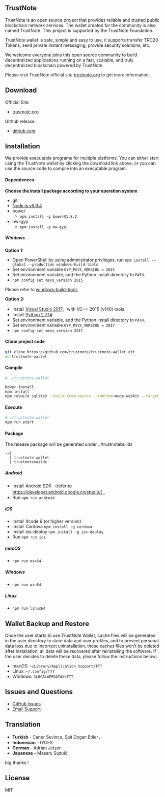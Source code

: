 ## TrustNote

TrustNote is an open source project that provides reliable and trusted public blockchain network services. The wallet created for the community is also named TrustNote. This project is supported by the TrustNote Foundation.

TrustNote wallet is safe, simple and easy to use, it supports transfer TRC20 Tokens, send private instant messaging, provide security solutions, etc.

We welcome everyone joins this open source community to build decentralized applications running on a fast, scalable, and truly decentralized blockchain powered by TrustNote.

Please visit TrustNote official site [trustnote.org](https://trustnote.org/) to get more information.

## Download

Official Site:
- [trustnote.org](https://trustnote.org/application.html)

Github release:
- [github.com](https://github.com/trustnote/trustnote-wallet/releases)


## Installation

We provide executable programs for multiple platforms. You can either start using the TrustNote wallet by clicking the download link above, or you can use the source code to compile into an executable program.

#### Dependences

**Choose the install package according to your operation system**

- git
- [Node.js v8.9.4](https://nodejs.org/dist/v8.9.4/)
- bower
    - `npm install -g bower@1.8.2`
- nw-gyp
    - `npm install -g nw-gyp`


##### Windows

**Option 1:**

- Open PowerShell by using administrator privileges, run `npm install --global --production windows-build-tools`
- Set environment variable `GYP_MSVS_VERSION = 2015`
- Set environment variable, add the Python install directory to `PATH`.
- `npm config set msvs_version 2015`

Please refer to [windows-build-tools](https://github.com/felixrieseberg/windows-build-tools)


**Option 2:**

- Install [Visual Studio 2017](https://visualstudio.microsoft.com/zh-hans/thank-you-downloading-visual-studio/?sku=Community&rel=15)，with VC++ 2015 (v140) tools.
- Install [Python 2.7.14](https://www.python.org/downloads/release/python-2714/)
- Set environment variable, add the Python install directory to `PATH`.
- Set environment variable `GYP_MSVS_VERSION = 2017`
- `npm config set msvs_version 2017`


#### Clone project code

```sh
git clone https://github.com/trustnote/trustnote-wallet.git
cd trustnote-wallet
```

#### Compile

```sh
# ./trustnote-wallet

bower install
npm install
npm rebuild sqlite3 --build-from-source --runtime=node-webkit --target_arch=x64 --target=0.26.6
```

#### Execute

```sh
# ./trustnote-wallet
npm run start
```

#### Package

The release package will be generated under ../trustnotebuilds

```
--|
  | trustnote-wallet
  | trustnotebuilds
```

##### Android

- Install Android SDK （refer to https://developer.android.google.cn/studio/）
- Run `npm run android`

##### iOS

- Install Xcode 9 (or higher version)
- Install Cordova `npm install -g cordova`
- Install ios-deploy `npm install -g ios-deploy`
- Run `npm run ios`


##### macOS

- `npm run osx64`

##### Windows

- `npm run win64`

##### Linux

- `npm run linux64`


## Wallet Backup and Restore

Once the user starts to use TrustNote Wallet, cache files will be generated in the user directory to store data and user profiles, and to prevent personal data loss due to incorrect uninstallation, these caches files won’t be deleted after installation, all data will be recovered after reinstalling the software. If the user decides to delete these data, please follow the instructions below:

* macOS: `~/Library/Application Support/TTT`
* Linux: `~/.config/TTT`
* Windows: `%LOCALAPPDATA%\TTT`


## Issues and Questions

* [GitHub Issues](https://github.com/trustnote/trustnote-wallet/issues)
* [Email Support](mailto:foundation@trustnote.org)

## Translation

- **Turkish** - Caner Sevince, Sait Dogan Etiler，
- **Indonesian** - IYOES
- **German** - Adrian Jetzer
- **Japanese** - Masaru Suzuki

big thanks !

## License

MIT

